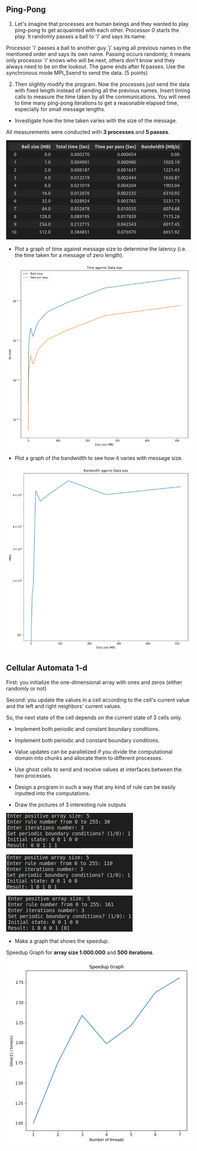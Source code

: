 ## Ping-Pong

1. Let's imagine that processes are human beings and they wanted to play ping-pong to get acquainted with each other. Processor 0 starts the play. It randomly passes a ball to 'i' and says its name.

Processor 'i' passes a ball to another guy 'j' saying all previous names in the mentioned order and says its own name. Passing occurs randomly; it means only processor 'i' knows who will be next, others don't know and they always need to be on the lookout. The game ends after N passes. Use the synchronous mode MPI_Ssend to send the data. (5 points)

2. Then slightly modify the program. Now the processes just send the data with fixed length instead of sending all the previous names. Insert timing calls to measure the time taken by all the communications. You will need to time many ping-pong iterations to get a reasonable elapsed time, especially for small message lengths.

  - Investigate how the time taken varies with the size of the message.

All measurements were conducted with **3 processes** and **5 passes**.

![Alt-текст](statistic_5_passes_3_threads.png)

  - Plot a graph of time against message size to determine the latency (i.e. the time taken for a message of zero length).

![Alt-текст](time.png)

  - Plot a graph of the bandwidth to see how it varies with message size.

![Alt-текст](bandwidth.png)

## Cellular Automata 1-d

First: you initialize the one-dimensional array with ones and zeros (either randomly or not)

Second: you update the values in a cell according to the cell's current value and the left and right neighbors' current values.

So, the next state of the cell depends on the current state of 3 cells only.

  - Implement both periodic and constant boundary conditions.

  - Implement both periodic and constant boundary conditions.

  - Value updates can be parallelized if you divide the computational domain into chunks and allocate them to different processes.

  - Use ghost cells to send and receive values at interfaces between the two processes.

  - Design a program in such a way that any kind of rule can be easily inputted into the computations.

  - Draw the pictures of 3 interesting rule outputs

![Alt-текст](30.jpg)

![Alt-текст](110.jpg)

![Alt-текст](161.jpg)

  - Make a graph that shows the speedup.

Speedup Graph for **array size 1.000.000** and **500 iterations**.

![Alt-текст](speedup.png)
